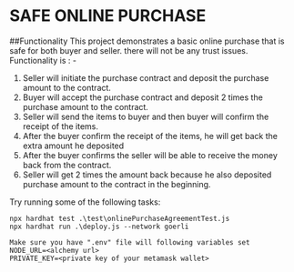 # SAFE ONLINE PURCHASE

##Functionality
This project demonstrates a basic online purchase that is safe for both buyer and seller. there will not be any trust issues. 
Functionality is : -
1. Seller will initiate the purchase contract and deposit the purchase amount to the contract.
2. Buyer will accept the purchase contract and deposit 2 times the purchase amount to the contract.
3. Seller will send the items to buyer and then buyer will confirm the receipt of the items.
4. After the buyer confirm the receipt of the items, he will get back the extra amount he deposited
5. After the buyer confirms the seller will be able to receive the money back from the contract.
6. Seller will get 2 times the amount back because he also deposited purchase amount to the contract in the beginning.

Try running some of the following tasks:

```shell
npx hardhat test .\test\onlinePurchaseAgreementTest.js
npx hardhat run .\deploy.js --network goerli

Make sure you have ".env" file will following variables set
NODE_URL=<alchemy url>
PRIVATE_KEY=<private key of your metamask wallet>
```
